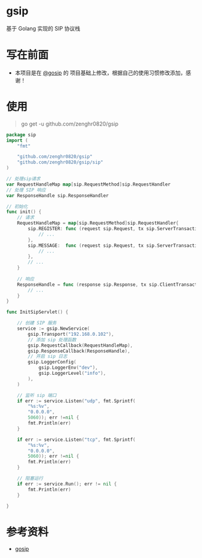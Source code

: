 # gsip
 基于 Golang 实现的 SIP 协议栈

 # 写在前面
- 本项目是在 [@gosip](https://github.com/ghettovoice/gosip) 的 项目基础上修改，根据自己的使用习惯修改添加，感谢！

# 使用

> go get -u github.com/zenghr0820/gsip

```go
package sip
import (
	"fmt"

	"github.com/zenghr0820/gsip"
	"github.com/zenghr0820/gsip/sip"
)

// 处理sip请求
var RequestHandleMap map[sip.RequestMethod]sip.RequestHandler
// 处理 SIP 响应
var ResponseHandle sip.ResponseHandler

// 初始化
func init() {
	// 请求
	RequestHandleMap = map[sip.RequestMethod]sip.RequestHandler{
		sip.REGISTER: func (request sip.Request, tx sip.ServerTransaction) {
			// ...
		},
		sip.MESSAGE:  func (request sip.Request, tx sip.ServerTransaction) {
			// ...
		},
		// ...
	}
	
	// 响应
	ResponseHandle = func (response sip.Response, tx sip.ClientTransaction) {
		// ...
	}
}

func InitSipServlet() {

	// 创建 SIP 服务
	service := gsip.NewService(
		gsip.Transport("192.168.0.102"),
		// 添加 sip 处理函数
		gsip.RequestCallback(RequestHandleMap),
		gsip.ResponseCallback(ResponseHandle),
		// 开启 sip 日志
		gsip.LoggerConfig(
			gsip.LoggerEnv("dev"),
			gsip.LoggerLevel("info"),
		),
	)

	// 监听 sip 端口
	if err := service.Listen("udp", fmt.Sprintf(
		"%s:%v",
		"0.0.0.0",
		5060)); err !=nil {
		fmt.Println(err)
	}

	if err := service.Listen("tcp", fmt.Sprintf(
		"%s:%v",
		"0.0.0.0",
		5060)); err !=nil {
		fmt.Println(err)
	}

	// 阻塞运行
	if err := service.Run(); err != nil {
		fmt.Println(err)
	}

}
```



 # 参考资料
 - [gosip](https://github.com/ghettovoice/gosip)

